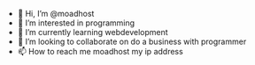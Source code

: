 - 👋 Hi, I’m @moadhost
- 👀 I’m interested in programming
- 🌱 I’m currently learning webdevelopment
- 💞️ I’m looking to collaborate on do a business with programmer
- 📫 How to reach me moadhost my ip address

<!---
moadhost/moadhost is a ✨ special ✨ repository because its `README.md` (this file) appears on your GitHub profile.
You can click the Preview link to take a look at your changes.
--->
